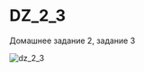 # DZ_2_3
Домашнее задание 2, задание 3

![dz_2_3](https://user-images.githubusercontent.com/29871738/28491683-3833fa16-6efe-11e7-84af-77196d834558.png)
